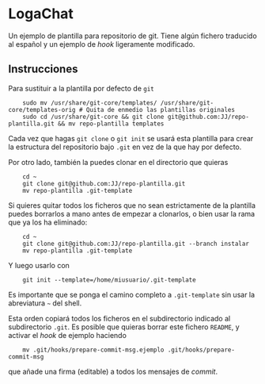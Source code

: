 LogaChat
=============

Un ejemplo de plantilla para repositorio de git. Tiene algún fichero traducido al español y un ejemplo de *hook* ligeramente modificado.

Instrucciones
----

Para sustituir a la plantilla por defecto de `git`

```
	sudo mv /usr/share/git-core/templates/ /usr/share/git-core/templates-orig # Quita de enmedio las plantillas originales
    sudo cd /usr/share/git-core && git clone git@github.com:JJ/repo-plantilla.git && mv repo-plantilla templates
```

Cada vez que hagas `git clone` o `git init` se usará esta plantilla para crear la estructura del repositorio bajo `.git` en vez de la que hay por defecto.

Por otro lado, también la puedes clonar en el directorio que quieras

```
	cd ~
	git clone git@github.com:JJ/repo-plantilla.git
	mv repo-plantilla .git-template
```

Si quieres quitar todos los ficheros que no sean estrictamente de la plantilla puedes borrarlos a mano antes de empezar a clonarlos, o bien usar la rama que ya los ha eliminado:

```
	cd ~
	git clone git@github.com:JJ/repo-plantilla.git --branch instalar
	mv repo-plantilla .git-template
```

Y luego usarlo con

```
	git init --template=/home/miusuario/.git-template
```

Es importante que se ponga el camino completo a `.git-template` sin usar la abreviatura `~` del shell.

Esta orden copiará todos los ficheros en el subdirectorio indicado al subdirectorio `.git`. Es posible que quieras borrar este fichero `README`, y activar el *hook* de ejemplo haciendo

```
	mv .git/hooks/prepare-commit-msg.ejemplo .git/hooks/prepare-commit-msg
```

que añade una firma (editable) a todos los mensajes de *commit*.
